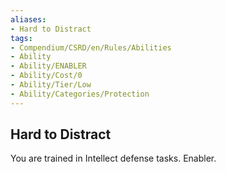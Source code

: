 ```yaml
---
aliases:
- Hard to Distract
tags:
- Compendium/CSRD/en/Rules/Abilities
- Ability
- Ability/ENABLER
- Ability/Cost/0
- Ability/Tier/Low
- Ability/Categories/Protection
---
```


  
## Hard to Distract  
You are trained in Intellect defense tasks. Enabler.